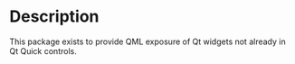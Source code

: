 # Description
This package exists to provide QML exposure of Qt widgets not already in Qt Quick controls.
